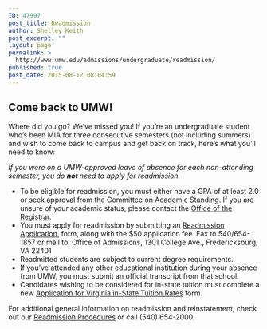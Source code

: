 ```yaml
---
ID: 47997
post_title: Readmission
author: Shelley Keith
post_excerpt: ""
layout: page
permalink: >
  http://www.umw.edu/admissions/undergraduate/readmission/
published: true
post_date: 2015-08-12 08:04:59
---
```

<h2>Come back to UMW!</h2>
Where did you go? We’ve missed you! If you’re an undergraduate student who’s been MIA for three consecutive semesters (not including summers) and wish to come back to campus and get back on track, here’s what you’ll need to know:

<em>If you were on a UMW-approved leave of absence for each non-attending semester, you do <strong>not </strong>need to apply for readmission. </em>
<ul>
 	<li>To be eligible for readmission, you must either have a GPA of at least 2.0 or seek approval from the Committee on Academic Standing. If you are unsure of your academic status, please contact the <a href="http://academics.umw.edu/registrar/">Office of the Registrar</a>.</li>
 	<li>You must apply for readmission by submitting an <a href="http://www.umw.edu/admissions/wp-content/uploads/sites/6/2015/08/Readmission-App-Feb-2017.pdf">Readmission Application </a> form, along with the $50 application fee. Fax to 540/654-1857 or mail to: Office of Admissions, 1301 College Ave., Fredericksburg, VA 22401</li>
 	<li>Readmitted students are subject to current degree requirements.</li>
 	<li>If you’ve attended any other educational institution during your absence from UMW, you must submit an official transcript from that school.</li>
 	<li>Candidates wishing to be considered for in-state tuition must complete a new <a href="http://www.umw.edu/admissions/undergraduate/readmission/vit-form/" target="_blank" rel="noopener">Application for Virginia in-State Tuition Rates</a> form.</li>
</ul>
For additional general information on readmission and reinstatement, check out our <a href="http://publications.umw.edu/academicproceduresdirectory/readmission-procedures/">Readmission Procedures</a> or call (540) 654-2000.